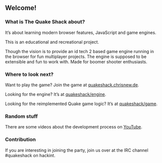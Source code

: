 ## Welcome!

### What is The Quake Shack about?

It’s about learning modern browser features, JavaScript and game engines.

This is an educational and recreational project.

Though the vision is to provide an id tech 2 based game engine running in the browser for fun multiplayer projects.
The engine is supposed to be extensible and fun to work with. Made for boomer shooter enthusiasts.

### Where to look next?

Want to play the game? Join the game at [quakeshack.chrisnew.de](https://quakeshack.chrisnew.de/).

Looking for the engine? It’s at [quakeshack/engine](https://github.com/quakeshack/engine).

Looking for the reimplemented Quake game logic? It’s at [quakeshack/game](https://github.com/quakeshack/game).

### Random stuff

There are some videos about the development process on [YouTube](https://www.youtube.com/playlist?list=PLGPcWgDApoPigbHfFsRSfePs4DPINRGs2).

### Contribution

If you are interesting in joining the party, join us over at the IRC channel #quakeshack on hackint.
